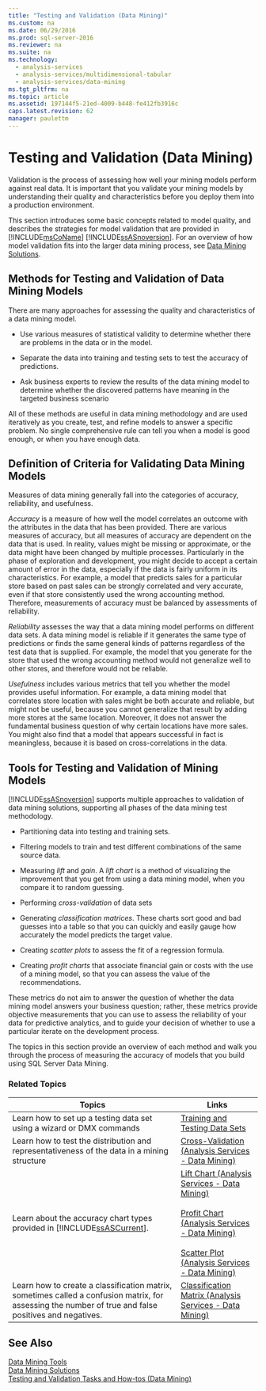 ```yaml
---
title: "Testing and Validation (Data Mining)"
ms.custom: na
ms.date: 06/29/2016
ms.prod: sql-server-2016
ms.reviewer: na
ms.suite: na
ms.technology: 
  - analysis-services
  - analysis-services/multidimensional-tabular
  - analysis-services/data-mining
ms.tgt_pltfrm: na
ms.topic: article
ms.assetid: 197144f5-21ed-4009-b448-fe412fb3916c
caps.latest.revision: 62
manager: paulettm
---
```

# Testing and Validation (Data Mining)
Validation is the process of assessing how well your mining models perform against real data. It is important that you validate your mining models by understanding their quality and characteristics before you deploy them into a production environment.  
  
 This section introduces some basic concepts related to model quality, and describes the strategies for model validation that are provided in [!INCLUDE[msCoName](../../Topics/TopicNameContainA/includes/msCoName_md.md)] [!INCLUDE[ssASnoversion](../../Topics/TopicNameContainA/includes/ssASnoversion_md.md)]. For an overview of how model validation fits into the larger data mining process, see [Data Mining Solutions](../../Topics/TopicNameNotContainA/Data-Mining-Solutions.md).  
  
## Methods for Testing and Validation of Data Mining Models  
 There are many approaches for assessing the quality and characteristics of a data mining model.  
  
-   Use various measures of statistical validity to determine whether there are problems in the data or in the model.  
  
-   Separate the data into training and testing sets to test the accuracy of predictions.  
  
-   Ask business experts to review the results of the data mining model to determine whether the discovered patterns have meaning in the targeted business scenario  
  
 All of these methods are useful in data mining methodology and are used iteratively as you create, test, and refine models to answer a specific problem. No single comprehensive rule can tell you when a model is good enough, or when you have enough data.  
  
## Definition of Criteria for Validating Data Mining Models  
 Measures of data mining generally fall into the categories of accuracy, reliability, and usefulness.  
  
 *Accuracy* is a measure of how well the model correlates an outcome with the attributes in the data that has been provided. There are various measures of accuracy, but all measures of accuracy are dependent on the data that is used. In reality, values might be missing or approximate, or the data might have been changed by multiple processes. Particularly in the phase of exploration and development, you might decide to accept a certain amount of error in the data, especially if the data is fairly uniform in its characteristics. For example, a model that predicts sales for a particular store based on past sales can be strongly correlated and very accurate, even if that store consistently used the wrong accounting method. Therefore, measurements of accuracy must be balanced by assessments of reliability.  
  
 *Reliability* assesses the way that a data mining model performs on different data sets. A data mining model is reliable if it generates the same type of predictions or finds the same general kinds of patterns regardless of the test data that is supplied. For example, the model that you generate for the store that used the wrong accounting method would not generalize well to other stores, and therefore would not be reliable.  
  
 *Usefulness* includes various metrics that tell you whether the model provides useful information. For example, a data mining model that correlates store location with sales might be both accurate and reliable, but might not be useful, because you cannot generalize that result by adding more stores at the same location. Moreover, it does not answer the fundamental business question of why certain locations have more sales. You might also find that a model that appears successful in fact is meaningless, because it is based on cross-correlations in the data.  
  
## Tools for Testing and Validation of Mining Models  
 [!INCLUDE[ssASnoversion](../../Topics/TopicNameContainA/includes/ssASnoversion_md.md)] supports multiple approaches to validation of data mining solutions, supporting all phases of the data mining test methodology.  
  
-   Partitioning data into testing and training sets.  
  
-   Filtering models to train and test different combinations of the same source data.  
  
-   Measuring *lift* and *gain*. A *lift chart* is a method of visualizing the improvement that you get from using a data mining model, when you compare it to random guessing.  
  
-   Performing *cross-validation* of data sets  
  
-   Generating *classification matrices*. These charts sort good and bad guesses into a table so that you can quickly and easily gauge how accurately the model predicts the target value.  
  
-   Creating *scatter plots* to assess the fit of a regression formula.  
  
-   Creating *profit charts* that associate financial gain or costs with the use of a mining model, so that you can assess the value of the recommendations.  
  
 These metrics do not aim to answer the question of whether the data mining model answers your business question; rather, these metrics provide objective measurements that you can use to assess the reliability of your data for predictive analytics, and to guide your decision of whether to use a particular iterate on the development process.  
  
 The topics in this section provide an overview of each method and walk you through the process of measuring the accuracy of models that you build using SQL Server Data Mining.  
  
### Related Topics  
  
|Topics|Links|  
|------------|-----------|  
|Learn how to set up a testing data set using a wizard or DMX commands|[Training and Testing Data Sets](../../Topics/TopicNameNotContainA/Training-and-Testing-Data-Sets.md)|  
|Learn how to test the distribution and representativeness of the data in a mining structure|[Cross-Validation (Analysis Services - Data Mining)](../../Topics/TopicNameNotContainA/Cross-Validation--Analysis-Services---Data-Mining-.md)|  
|Learn about the accuracy chart types provided in [!INCLUDE[ssASCurrent](../../Topics/TopicNameContainA/includes/ssASCurrent_md.md)].|[Lift Chart (Analysis Services - Data Mining)](../../Topics/TopicNameNotContainA/Lift-Chart--Analysis-Services---Data-Mining-.md)<br /><br /> [Profit Chart (Analysis Services - Data Mining)](../../Topics/TopicNameNotContainA/Profit-Chart--Analysis-Services---Data-Mining-.md)<br /><br /> [Scatter Plot (Analysis Services - Data Mining)](../../Topics/TopicNameNotContainA/Scatter-Plot--Analysis-Services---Data-Mining-.md)|  
|Learn how to create a classification matrix, sometimes called a confusion matrix, for assessing the number of true and false positives and negatives.|[Classification Matrix (Analysis Services - Data Mining)](../../Topics/TopicNameNotContainA/Classification-Matrix--Analysis-Services---Data-Mining-.md)|  
  
## See Also  
 [Data Mining Tools](../../Topics/TopicNameNotContainA/Data-Mining-Tools.md)   
 [Data Mining Solutions](../../Topics/TopicNameNotContainA/Data-Mining-Solutions.md)   
 [Testing and Validation Tasks and How-tos (Data Mining)](../../Topics/TopicNameNotContainA/Testing-and-Validation-Tasks-and-How-tos--Data-Mining-.md)